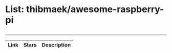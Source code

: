 # List: thibmaek/awesome-raspberry-pi 
 
## 
 
---
 
| Link  | Stars   | Description
| ------------- | ------------- | ------------- |
